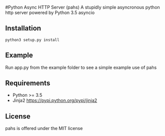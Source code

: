 #Python Async HTTP Server (pahs)
A stupidly simple asyncronous python http server powered by Python 3.5 asyncio

Installation
------------
```
python3 setup.py install
```

Example
-------
Run app.py from the example folder to see a simple example use of pahs


Requirements
------------
- Python >= 3.5
- Jinja2 https://pypi.python.org/pypi/jinja2


License
-------
pahs is offered under the MIT license
